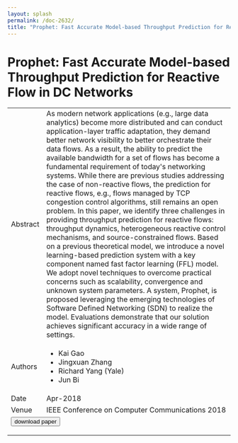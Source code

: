 ```yaml
---
layout: splash
permalink: /doc-2632/
title: "Prophet: Fast Accurate Model-based Throughput Prediction for Reactive Flow in DC Networks"
---
```


# Prophet: Fast Accurate Model-based Throughput Prediction for Reactive Flow in DC Networks

<table>
    <tbody>
    <tr>
        <td>Abstract</td>
        <td>As modern network applications (e.g., large data analytics) become more distributed and can conduct application-layer traffic adaptation, they demand better network visibility to better orchestrate their data flows. As a result, the ability to predict the available bandwidth for a set of flows has become a fundamental requirement of today's networking systems. While there are previous studies addressing the case of non-reactive flows, the prediction for reactive flows, e.g., flows managed by TCP congestion control algorithms, still remains an open problem. In this paper, we identify three challenges in providing throughput prediction for reactive flows: throughput dynamics, heterogeneous reactive control mechanisms, and source-constrained flows. Based on a previous theoretical model, we introduce a novel learning-based prediction system with a key component named fast factor learning (FFL) model. We adopt novel techniques to overcome practical concerns such as scalability, convergence and unknown system parameters. A system, Prophet, is proposed leveraging the emerging technologies of Software Defined Networking (SDN) to realize the model. Evaluations demonstrate that our solution achieves significant accuracy in a wide range of settings.</td>
    </tr>
    <tr>
        <td>Authors</td>
        <td>
            <ul>
                <li>Kai Gao</li>
                <li>Jingxuan Zhang</li>
                <li>Richard Yang (Yale)</li>
                <li>Jun Bi</li>
            </ul>
        </td>
    </tr>
    <tr>
        <td>Date</td>
        <td>Apr-2018</td>
    </tr>
    <tr>
        <td>Venue</td>
        <td>IEEE Conference on Computer Communications 2018</td>
    </tr>
        <tr>
            <td colspan="2">
                <form method="get" action="https://ibm.box.com/v/doc-2632-paper">
                    <button type="submit">download paper</button>
                </form>
            </td>
        </tr>
    </tbody>
</table>
